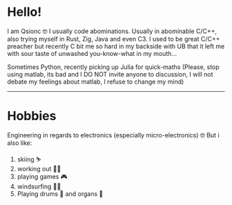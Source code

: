 # Hello!

I am Qsionc 🤓
I usually code abominations. 
Usually in abominable C/C++, also trying myself in Rust, Zig, Java and even C3. 
I used to be great C/C++ preacher but recently C bit me so hard in my backside with UB that it left me with sour taste of unwashed you-know-what in my mouth...

Sometimes Python, recently picking up Julia for quick-maths (Please, stop using matlab, its bad and I DO NOT invite anyone to discussion, I will not debate my feelings about matlab, I refuse to change my mind)

---
# Hobbies

Engineering in regards to electronics (especially micro-electronics) 🤓
But i also like:
1. skiing ⛷
2. working out 🏋️‍♂️
3. playing games 🎮
4. windsurfing 🏄‍♂️
5. Playing drums 🥁 and organs 🎹
